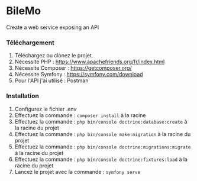 # BileMo
Create a web service exposing an API


### Téléchargement
1. Téléchargez ou clonez le projet.
2. Nécessite PHP : https://www.apachefriends.org/fr/index.html
2. Nécessite Composer : https://getcomposer.org/
3. Nécessite Symfony : https://symfony.com/download
4. Pour l'API j'ai utilisé : Postman

### Installation
1. Configurez le fichier .env
2. Effectuez la commande : `composer install` à la racine
3. Effectuez la commande : `php bin/console doctrine:database:create` à la racine du projet
4. Effectuez la commande : `php bin/console make:migration` à la racine du projet
5. Effectuez la commande : `php bin/console doctrine:migrations:migrate` à la racine du projet
6. Effectuez la commande : `php bin/console doctrine:fixtures:load` à la racine du projet
7. Lancez le projet avec la commande : `symfony serve`
